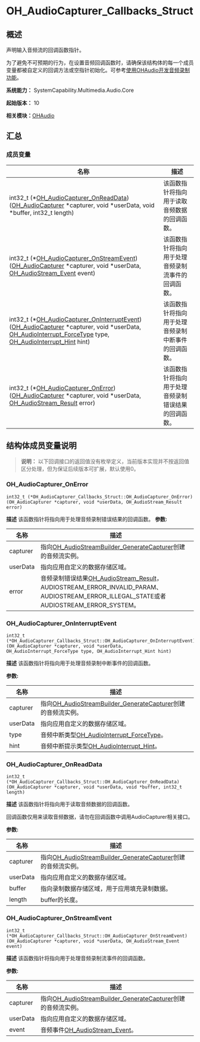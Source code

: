 # OH_AudioCapturer_Callbacks_Struct


## 概述

声明输入音频流的回调函数指针。

为了避免不可预期的行为，在设置音频回调函数时，请确保该结构体的每一个成员变量都被自定义的回调方法或空指针初始化。可参考[使用OHAudio开发音频录制功能](../../media/audio/using-ohaudio-for-recording.md)。

**系统能力：** SystemCapability.Multimedia.Audio.Core

**起始版本：** 10

**相关模块：**[OHAudio](_o_h_audio.md)


## 汇总


### 成员变量

| 名称 | 描述 | 
| -------- | -------- |
| int32_t (\*[OH_AudioCapturer_OnReadData](#oh_audiocapturer_onreaddata))([OH_AudioCapturer](_o_h_audio.md#oh_audiocapturer) \*capturer, void \*userData, void \*buffer, int32_t length) | 该函数指针将指向用于读取音频数据的回调函数。  | 
| int32_t (\*[OH_AudioCapturer_OnStreamEvent](#oh_audiocapturer_onstreamevent))([OH_AudioCapturer](_o_h_audio.md#oh_audiocapturer) \*capturer, void \*userData, [OH_AudioStream_Event](_o_h_audio.md#oh_audiostream_event) event) | 该函数指针将指向用于处理音频录制流事件的回调函数。  | 
| int32_t (\*[OH_AudioCapturer_OnInterruptEvent](#oh_audiocapturer_oninterruptevent))([OH_AudioCapturer](_o_h_audio.md#oh_audiocapturer) \*capturer, void \*userData, [OH_AudioInterrupt_ForceType](_o_h_audio.md#oh_audiointerrupt_forcetype) type, [OH_AudioInterrupt_Hint](_o_h_audio.md#oh_audiointerrupt_hint) hint) | 该函数指针将指向用于处理音频录制中断事件的回调函数。  | 
| int32_t (\*[OH_AudioCapturer_OnError](#oh_audiocapturer_onerror))([OH_AudioCapturer](_o_h_audio.md#oh_audiocapturer) \*capturer, void \*userData, [OH_AudioStream_Result](_o_h_audio.md#oh_audiostream_result) error) | 该函数指针将指向用于处理音频录制错误结果的回调函数。  | 


## 结构体成员变量说明

> **说明：**
> 以下回调接口的返回值没有枚举定义，当前版本实现并不按返回值区分处理，但为保证后续版本可扩展，默认使用0。


### OH_AudioCapturer_OnError

```
int32_t (*OH_AudioCapturer_Callbacks_Struct::OH_AudioCapturer_OnError)(OH_AudioCapturer *capturer, void *userData, OH_AudioStream_Result error)
```
**描述**
该函数指针将指向用于处理音频录制错误结果的回调函数。
**参数:**

| 名称 | 描述 | 
| -------- | -------- |
| capturer | 指向[OH_AudioStreamBuilder_GenerateCapturer](_o_h_audio.md#oh_audiostreambuilder_generatecapturer)创建的音频流实例。 |
| userData | 指向应用自定义的数据存储区域。 |
| error | 音频录制错误结果[OH_AudioStream_Result](_o_h_audio.md#oh_audiostream_result)，AUDIOSTREAM_ERROR_INVALID_PARAM、AUDIOSTREAM_ERROR_ILLEGAL_STATE或者AUDIOSTREAM_ERROR_SYSTEM。 |


### OH_AudioCapturer_OnInterruptEvent

```
int32_t (*OH_AudioCapturer_Callbacks_Struct::OH_AudioCapturer_OnInterruptEvent)(OH_AudioCapturer *capturer, void *userData, OH_AudioInterrupt_ForceType type, OH_AudioInterrupt_Hint hint)
```
**描述**
该函数指针将指向用于处理音频录制中断事件的回调函数。

**参数:**

| 名称 | 描述 | 
| -------- | -------- |
| capturer | 指向[OH_AudioStreamBuilder_GenerateCapturer](_o_h_audio.md#oh_audiostreambuilder_generatecapturer)创建的音频流实例。 |
| userData | 指向应用自定义的数据存储区域。 |
| type | 音频中断类型[OH_AudioInterrupt_ForceType](_o_h_audio.md#oh_audiointerrupt_forcetype)。 |
| hint | 音频中断提示类型[OH_AudioInterrupt_Hint](_o_h_audio.md#oh_audiointerrupt_hint)。 |


### OH_AudioCapturer_OnReadData

```
int32_t (*OH_AudioCapturer_Callbacks_Struct::OH_AudioCapturer_OnReadData)(OH_AudioCapturer *capturer, void *userData, void *buffer, int32_t length)
```
**描述**
该函数指针将指向用于读取音频数据的回调函数。

回调函数仅用来读取音频数据，请勿在回调函数中调用AudioCapturer相关接口。

**参数:**

| 名称 | 描述 | 
| -------- | -------- |
| capturer | 指向[OH_AudioStreamBuilder_GenerateCapturer](_o_h_audio.md#oh_audiostreambuilder_generatecapturer)创建的音频流实例。 |
| userData | 指向应用自定义的数据存储区域。 |
| buffer | 指向录制数据存储区域，用于应用填充录制数据。 |
| length | buffer的长度。 |


### OH_AudioCapturer_OnStreamEvent

```
int32_t (*OH_AudioCapturer_Callbacks_Struct::OH_AudioCapturer_OnStreamEvent)(OH_AudioCapturer *capturer, void *userData, OH_AudioStream_Event event)
```
**描述**
该函数指针将指向用于处理音频录制流事件的回调函数。

**参数:**

| 名称 | 描述 | 
| -------- | -------- |
| capturer | 指向[OH_AudioStreamBuilder_GenerateCapturer](_o_h_audio.md#oh_audiostreambuilder_generatecapturer)创建的音频流实例。 |
| userData | 指向应用自定义的数据存储区域。 |
| event | 音频事件[OH_AudioStream_Event](_o_h_audio.md#oh_audiostream_event)。 |